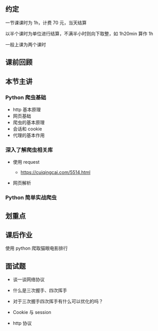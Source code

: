 ## 约定

一节课课时为 1h，计费 70 元，当天结算

以半个课时为单位进行结算，不满半小时则向下取整，如 1h20min 算作 1h

一般上课为两个课时

## 课前回顾

## 本节主讲

### Python 爬虫基础

- http 基本原理
- 网页基础
- 爬虫的基本原理
- 会话和 cookie
- 代理的基本作用

### 深入了解爬虫相关库

- 使用 request

  - https://cuiqingcai.com/5514.html

- 网页解析

### Python 简单实战爬虫

## 划重点

## 课后作业

使用 python 爬取猫眼电影排行

## 面试题

- 谈一谈网络协议
- 什么是三次握手、四次挥手
- 对于三次握手四次挥手有什么可以优化的吗？

- Cookie 与 session

- http 协议
